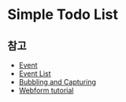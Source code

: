 # Simple Todo List

## 참고

- [Event](https://developer.mozilla.org/en-US/docs/Learn/JavaScript/Building_blocks/Events_)
- [Event List](https://developer.mozilla.org/en-US/docs/Web/Events)
- [Bubbling and Capturing](https://developer.mozilla.org/en-US/docs/Learn/JavaScript/Building_blocks/Events#event_bubbling_and_capture)
- [Webform tutorial](https://developer.mozilla.org/en-US/docs/Learn/Forms)
